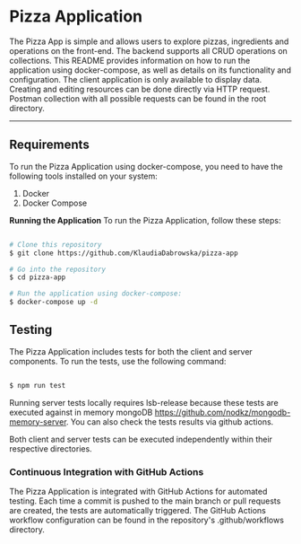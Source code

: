 # Pizza Application

The Pizza App is simple and allows users to explore pizzas, ingredients and operations on the front-end. The backend supports all CRUD operations on collections. This README provides information on how to run the application using docker-compose, as well as details on its functionality and configuration. The client application is only available to display data. Creating and editing resources can be done directly via HTTP request. Postman collection with all possible requests can be found in the root directory.

---

## Requirements

To run the Pizza Application using docker-compose, you need to have the following tools installed on your system:

1. Docker
2. Docker Compose

**Running the Application**
To run the Pizza Application, follow these steps:

```sh

# Clone this repository
$ git clone https://github.com/KlaudiaDabrowska/pizza-app

# Go into the repository
$ cd pizza-app

# Run the application using docker-compose:
$ docker-compose up -d

```

## Testing

The Pizza Application includes tests for both the client and server components. To run the tests, use the following command:

```sh

$ npm run test

```

Running server tests locally requires lsb-release because these tests are executed against in memory mongoDB https://github.com/nodkz/mongodb-memory-server. You can also check the tests results via github actions.

Both client and server tests can be executed independently within their respective directories.

### Continuous Integration with GitHub Actions

The Pizza Application is integrated with GitHub Actions for automated testing. Each time a commit is pushed to the main branch or pull requests are created, the tests are automatically triggered. The GitHub Actions workflow configuration can be found in the repository's .github/workflows directory.
